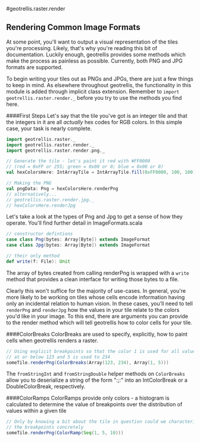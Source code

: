 #geotrellis.raster.render

## Rendering Common Image Formats
At some point, you'll want to output a visual representation of the
tiles you're processing. Likely, that's why you're reading this bit of
documentation. Luckily enough, geotrellis provides some methods which
make the process as painless as possible. Currently, both PNG and JPG
formats are supported.

To begin writing your tiles out as PNGs and JPGs, there are just a
few things to keep in mind. As elsewhere throughout geotrellis, the
functionality in this module is added through implicit class extension.
Remember to `import geotrellis.raster.render._` before you try to use
the methods you find here.

####First Steps
Let's say that the tile you've got is an integer tile and that the
integers in it are all *actually* hex codes for RGB colors. In this
simple case, your task is nearly complete.

```scala
import geotrellis.raster._
import geotrellis.raster.render._
import geotrellis.raster.render.png._

// Generate the tile - let's paint it red with #FF0000
// (red = 0xFF or 255; green = 0x00 or 0; blue = 0x00 or 0)
val hexColorsHere: IntArrayTile = IntArrayTile.fill(0xFF0000, 100, 100)

// Making the PNG
val pngData: Png = hexColorsHere.renderPng
// alternatively...
// geotrellis.raster.render.jpg._
// hexColorsHere.renderJpg
```

Let's take a look at the types of Png and Jpg to get a sense
 of how they operate. You'll find further detail in ImageFormats.scala

```scala
// constructor defintions
case class Png(bytes: Array[Byte]) extends ImageFormat
case class Jpg(bytes: Array[Byte]) extends ImageFormat

// their only method
def write(f: File): Unit
```

The array of bytes created from calling renderPng is wrapped
with a `write` method that provides a clean interface for writing
those bytes to a file.

Clearly this won't suffice for the majority of use-cases. In general,
you're more likely to be working on tiles whose cells encode information
having only an incidental relation to human vision. In these cases,
you'll need to tell `renderPng` and `renderJpg` how the values in your
tile relate to the colors you'd like in your image. To this end, there
are arguments you can provide to the render method which
will tell geotrellis how to color cells for your tile.


####ColorBreaks
ColorBreaks are used to specify, explicitly, how to paint cells when
geotrellis renders a raster.

```scala
// Using explicit breakpoints so that the color 1 is used for all values
// at or below 123 and 5 is used to 234
someTile.renderPng(ColorBreaks(Array(123, 234), Array(1, 5)))
```

The `fromStringInt` and `fromStringDouble` helper methods on
`ColorBreaks` allow you to deserialize a string of the form
"<limitString>:<hexColor>;<limitString>:<hexColor>" into an
IntColorBreak or a DoubleColorBreak, respectively.  


####ColorRamps
ColorRamps provide only colors - a histogram is calculated to
determine the value of breakpoints over the distribution of values
within a given tile

```scala
// Only by knowing a bit about the tile in question could we characterize
// the breakpoints concretely
someTile.renderPng(ColorRamp(Seq(1, 5, 10)))
```
